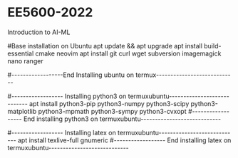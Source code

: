 # EE5600-2022
Introduction to AI-ML


#Base installation on Ubuntu
apt update && apt upgrade
apt install build-essential cmake neovim
apt install git  curl wget  subversion imagemagick  nano  ranger 

#------------------End Installing ubuntu on termux----------------------------

#------------------ Installing python3 on termuxubuntu----------------------------
apt install python3-pip python3-numpy python3-scipy python3-matplotlib python3-mpmath python3-sympy python3-cvxopt
#------------------ End installing python3 on termuxubuntu----------------------------

#------------------ Installing latex on termuxubuntu----------------------------
apt install texlive-full gnumeric 
#------------------ End installing latex on termuxubuntu----------------------------



